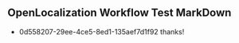 ## OpenLocalization Workflow Test MarkDown
* 0d558207-29ee-4ce5-8ed1-135aef7d1f92 thanks!

<!--HONumber=Jul16_HO3-->


